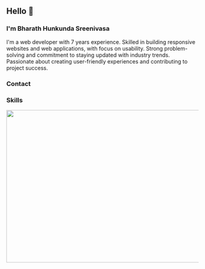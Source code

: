 ## Hello 👋

### I'm Bharath Hunkunda Sreenivasa

I'm a web developer with 7 years experience. Skilled in building responsive websites and web applications, with focus on usability. 
Strong problem-solving and commitment to staying updated with industry trends. Passionate about creating user-friendly experiences 
and contributing to project success.

### Contact


### Skills
<img src = "https://raw.githubusercontent.com/Hsbharath/repo-images/master/Skills.png?token=GHSAT0AAAAAACPV4IR4KDKLGLPVGJJ3GQ32ZPWUVIQ" width = 700 height= 400/>


<!--
**Hsbharath/hsbharath** is a ✨ _special_ ✨ repository because its `README.md` (this file) appears on your GitHub profile.

Here are some ideas to get you started:

- 🔭 I’m currently working on ...
- 🌱 I’m currently learning ...
- 👯 I’m looking to collaborate on ...
- 🤔 I’m looking for help with ...
- 💬 Ask me about ...
- 📫 How to reach me: ...
- 😄 Pronouns: ...
- ⚡ Fun fact: ...
-->
